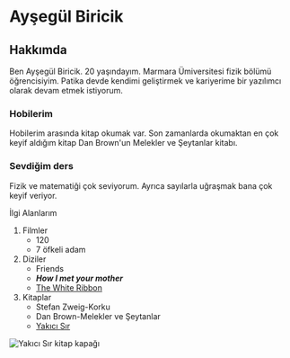 <h1>Ayşegül Biricik</h1>
<!--Hakkımda kısmı ve alt başlıklar var.-->
<h2>Hakkımda</h2>
<p>Ben Ayşegül Biricik. 20 yaşındayım. Marmara Ümiversitesi fizik bölümü öğrencisiyim. Patika devde kendimi geliştirmek ve kariyerime bir yazılımcı olarak devam etmek istiyorum.</p>
<h3>Hobilerim</h3>
<p>Hobilerim arasında kitap okumak var. Son zamanlarda okumaktan en çok keyif aldığım kitap Dan Brown'un Melekler ve Şeytanlar kitabı.</p>
<h3>Sevdiğim ders</h3>
<p>Fizik ve matematiği çok seviyorum. Ayrıca sayılarla uğraşmak bana çok keyif veriyor.</p>
<div
<h3>İlgi Alanlarım</h3>
<ol>
    <li>Filmler
        <ul>
            <li>120</li>
            <li>7 öfkeli adam</li>
        </ul>
    </li>
    <li>Diziler
        <ul>
            <li>Friends</li>
            <li>
                <strong>
                   <em>How I met your mother</em>
                </strong>
                </li>
                <li>
            <a href="https://www.imdb.com/title/tt1149362/?ref_=hm_tpks_tt_i_20_pd_tp1_pbr_ic" target="_blank">
                The White Ribbon
            </a>
            </li> 
        </ul>
    </li>
    <li>Kitaplar
        <ul>
            <li>Stefan Zweig-Korku</li>
            <li>Dan Brown-Melekler ve Şeytanlar</li>    
            <li>
            <a href="https://www.goodreads.com/book/show/18593462-yak-c-s-r?from_search=true&from_srp=true&qid=ZjtR2Qf1NO&rank=12" target="_blank">
                Yakıcı Sır
            </a>
            </li>
        </ul>
    </li>
</ol>
</div>
<img src="https://images-na.ssl-images-amazon.com/images/S/compressed.photo.goodreads.com/books/1602003233i/18593462.jpg" alt="Yakıcı Sır kitap kapağı">